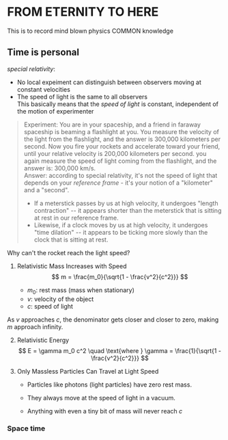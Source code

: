 # FROM ETERNITY TO HERE
This is to record mind blown physics COMMON knowledge

## Time is personal
*special relativity*:
- No local expeiment can distinguish between observers moving at constant velocities
- The speed of light is the same to all observers  
This basically means that the *speed of light* is constant, independent of the motion of experimenter
> Experiment: You are in your spaceship, and a friend in faraway spaceship is beaming a flashlight at you. You measure the velocity of the light from the flashlight, and the answer is 300,000 kilometers per second. Now you fire your rockets and accelerate toward your friend, until your relative velocity is 200,000 kilometers per second. you again measure the speed of light coming from the flashlight, and the answer is: 300,000 km/s.  
> Answer: according to special relativity, it's not the speed of light that depends on your *reference frame* - it's your notion of a "kilometer" and a "second". 
> - If a meterstick passes by us at high velocity, it undergoes "length contraction" -- it appears shorter than the meterstick that is sitting at rest in our reference frame. 
> - Likewise, if a clock moves by us at high velocity, it undergoes "time dilation" -- it appears to be ticking more slowly than the clock that is sitting at rest. 

Why can't the rocket reach the light speed?
1. Relativistic Mass Increases with Speed
    $$
    m = \frac{m_0}{\sqrt{1 - \frac{v^2}{c^2}}}
    $$



    - $m_0$: rest mass (mass when stationary)  
    - $v$: velocity of the object      
    - $c$: speed of light  

As $v$ approaches $c$, the denominator gets closer and closer to zero, making $m$ approach infinity.

2. Relativistic Energy
$$
E = \gamma m_0 c^2 \quad \text{where } \gamma = \frac{1}{\sqrt{1 - \frac{v^2}{c^2}}}
$$

3. Only Massless Particles Can Travel at Light Speed
    - Particles like photons (light particles) have zero rest mass.

    - They always move at the speed of light in a vacuum.

    - Anything with even a tiny bit of mass will never reach $c$


### Space time
